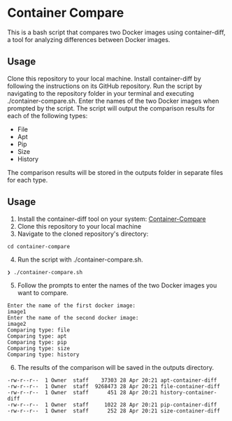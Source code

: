 # Container Compare
This is a bash script that compares two Docker images using container-diff, a tool for analyzing differences between Docker images.

## Usage
Clone this repository to your local machine.
Install container-diff by following the instructions on its GitHub repository.
Run the script by navigating to the repository folder in your terminal and executing ./container-compare.sh.
Enter the names of the two Docker images when prompted by the script.
The script will output the comparison results for each of the following types:

- File
- Apt
- Pip
- Size
- History

The comparison results will be stored in the outputs folder in separate files for each type.

## Usage
1. Install the container-diff tool on your system: [Container-Compare](https://github.com/GoogleContainerTools/container-diff)
2. Clone this repository to your local machine
3. Navigate to the cloned repository's directory: 

```
cd container-compare
```

4. Run the script with ./container-compare.sh.
```
❯ ./container-compare.sh

```
5. Follow the prompts to enter the names of the two Docker images you want to compare.
```
Enter the name of the first docker image:
image1
Enter the name of the second docker image:
image2
Comparing type: file
Comparing type: apt
Comparing type: pip
Comparing type: size
Comparing type: history
```
6. The results of the comparison will be saved in the outputs directory.

```
-rw-r--r--  1 Owner  staff    37303 28 Apr 20:21 apt-container-diff
-rw-r--r--  1 Owner  staff  9268473 28 Apr 20:21 file-container-diff
-rw-r--r--  1 Owner  staff      451 28 Apr 20:21 history-container-diff
-rw-r--r--  1 Owner  staff     1022 28 Apr 20:21 pip-container-diff
-rw-r--r--  1 Owner  staff      252 28 Apr 20:21 size-container-diff
```
